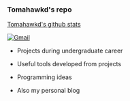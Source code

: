 ### Tomahawkd's repo

[Tomahawkd's github stats](https://github-readme-stats.vercel.app/api?username=Tomahawkd)

<a href="mailto:tomahawkd00@outlook.com"><img src="https://img.shields.io/badge/-Gmail-c14438?style=flat&logo=Gmail&logoColor=white" alt="Gmail"></a>

- Projects during undergraduate career

- Useful tools developed from projects

- Programming ideas

- Also my personal blog
